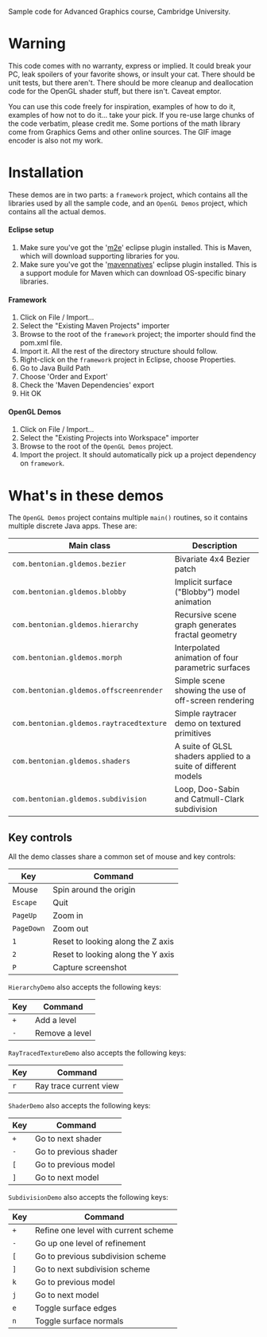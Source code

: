 Sample code for Advanced Graphics course, Cambridge University.


# Warning

This code comes with no warranty, express or implied.  It could break your PC, leak spoilers of your favorite shows, or insult your cat.  There should be unit tests, but there aren't.  There should be more cleanup and deallocation code for the OpenGL shader stuff, but there isn't.  Caveat emptor.

You can use this code freely for inspiration, examples of how to do it, examples of how not to do it... take your pick.  If you re-use large chunks of the code verbatim, please credit me.  Some portions of the math library come from Graphics Gems and other online sources.  The GIF image encoder is also not my work.


# Installation

These demos are in two parts: a `framework` project, which contains all the libraries used by all the sample code, and an `OpenGL Demos` project, which contains all the actual demos.

#### Eclipse setup
1. Make sure you've got the '[m2e](http://download.eclipse.org/technology/m2e/releases/)' eclipse plugin installed.  This is Maven, which will download supporting libraries for you.
2. Make sure you've got the '[mavennatives](https://code.google.com/p/mavennatives/)' eclipse plugin installed.  This is a support module for Maven which can download OS-specific binary libraries.

#### Framework
1. Click on File / Import...
2. Select the "Existing Maven Projects" importer
3. Browse to the root of the `framework` project; the importer should find the pom.xml file.
4. Import it.  All the rest of the directory structure should follow.
5. Right-click on the `framework` project in Eclipse, choose Properties.
  1. Go to Java Build Path
  2. Choose 'Order and Export'
  3. Check the 'Maven Dependencies' export
  4. Hit OK

#### OpenGL Demos
1. Click on File / Import...
2. Select the "Existing Projects into Workspace" importer
3. Browse to the root of the `OpenGL Demos` project.
4. Import the project.  It should automatically pick up a project dependency on `framework`.

# What's in these demos

The `OpenGL Demos` project contains multiple `main()` routines, so it contains multiple discrete Java apps.  These are:

Main class                                | Description
------------------------------------------|------------
`com.bentonian.gldemos.bezier`            | Bivariate 4x4 Bezier patch
`com.bentonian.gldemos.blobby`            | Implicit surface ("Blobby") model animation
`com.bentonian.gldemos.hierarchy`         | Recursive scene graph generates fractal geometry
`com.bentonian.gldemos.morph`             | Interpolated animation of four parametric surfaces
`com.bentonian.gldemos.offscreenrender`   | Simple scene showing the use of off-screen rendering
`com.bentonian.gldemos.raytracedtexture`  | Simple raytracer demo on textured primitives
`com.bentonian.gldemos.shaders`           | A suite of GLSL shaders applied to a suite of different models
`com.bentonian.gldemos.subdivision`       | Loop, Doo-Sabin and Catmull-Clark subdivision

## Key controls

All the demo classes share a common set of mouse and key controls:

Key        | Command
-----------|---------
Mouse      | Spin around the origin
`Escape`   | Quit
`PageUp`   | Zoom in
`PageDown` | Zoom out
`1`        | Reset to looking along the Z axis
`2`        | Reset to looking along the Y axis
`P`        | Capture screenshot

`HierarchyDemo` also accepts the following keys:

Key        | Command
-----------|---------
`+`        | Add a level
`-`        | Remove a level

`RayTracedTextureDemo` also accepts the following keys:

Key        | Command
-----------|---------
`r`        | Ray trace current view

`ShaderDemo` also accepts the following keys:

Key        | Command
-----------|---------
`+`        | Go to next shader
`-`        | Go to previous shader
`[`        | Go to previous model
`]`        | Go to next model

`SubdivisionDemo` also accepts the following keys:

Key        | Command
-----------|---------
`+`        | Refine one level with current scheme
`-`        | Go up one level of refinement
`[`        | Go to previous subdivision scheme
`]`        | Go to next subdivision scheme
`k`        | Go to previous model
`j`        | Go to next model
`e`        | Toggle surface edges
`n`        | Toggle surface normals
